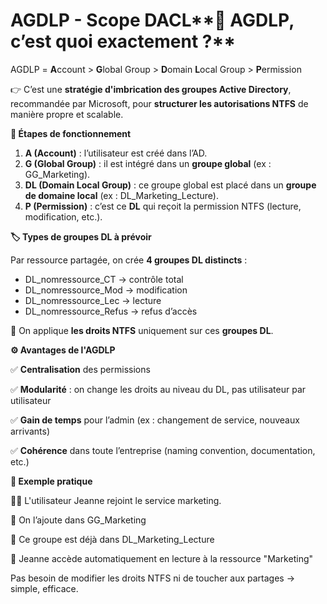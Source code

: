 # AGDLP - Scope DACL**🧠 AGDLP, c’est quoi exactement ?**

AGDLP = **A**ccount > **G**lobal Group > **D**omain **L**ocal Group > **P**ermission

👉 C’est une **stratégie d'imbrication des groupes Active Directory**, recommandée par Microsoft, pour **structurer les autorisations NTFS** de manière propre et scalable.



**👤 Étapes de fonctionnement**

1.  **A (Account)** : l’utilisateur est créé dans l’AD.
2.  **G (Global Group)** : il est intégré dans un **groupe global** (ex : GG_Marketing).
3.  **DL (Domain Local Group)** : ce groupe global est placé dans un **groupe de domaine local** (ex : DL_Marketing_Lecture).
4.  **P (Permission)** : c’est ce **DL** qui reçoit la permission NTFS (lecture, modification, etc.).



**🏷️ Types de groupes DL à prévoir**

Par ressource partagée, on crée **4 groupes DL distincts** :

- DL_nomressource_CT → contrôle total
- DL_nomressource_Mod → modification
- DL_nomressource_Lec → lecture
- DL_nomressource_Refus → refus d’accès

📌 On applique **les droits NTFS** uniquement sur ces **groupes DL**.



**⚙️ Avantages de l'AGDLP**

✅ **Centralisation** des permissions

✅ **Modularité** : on change les droits au niveau du DL, pas utilisateur par utilisateur

✅ **Gain de temps** pour l’admin (ex : changement de service, nouveaux arrivants)

✅ **Cohérence** dans toute l’entreprise (naming convention, documentation, etc.)



**🧪 Exemple pratique**

👩‍💼 L'utilisateur Jeanne rejoint le service marketing.

🔁 On l’ajoute dans GG_Marketing

🔁 Ce groupe est déjà dans DL_Marketing_Lecture

🔐 Jeanne accède automatiquement en lecture à la ressource "Marketing"

Pas besoin de modifier les droits NTFS ni de toucher aux partages → simple, efficace.
